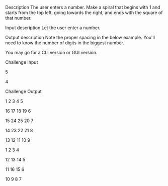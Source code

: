 Description
The user enters a number. Make a spiral that begins with 1 and starts from the top left, going towards the right, and ends with the square of that number.

Input description
Let the user enter a number.

Output description
Note the proper spacing in the below example. You'll need to know the number of digits in the biggest number.

You may go for a CLI version or GUI version.

Challenge Input

5

4

Challenge Output

1  2  3  4 5

16 17 18 19 6

15 24 25 20 7

14 23 22 21 8

13 12 11 10 9




1  2  3  4

12 13 14  5

11 16 15  6

10  9  8  7
